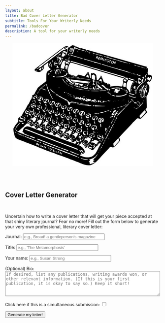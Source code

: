 ```yaml
---
layout: about
title: Bad Cover Letter Generator
subtitle: Tools For Your Writerly Needs
permalink: /badcover
description: A tool for your writerly needs
---
```


<script
        src="/assets/myawesomeshit.js">
</script>

<div id="renderedtemplate"> </div>

<p style="text-align:center;"><img src="/assets/typewriter3.jpg"/></p><br/><br/>

<h2>Cover Letter Generator</h2><br/>
<p>Uncertain how to write a cover letter that will get your piece accepted at that shiny literary journal? Fear no more! Fill out the form below to generate your very own professional, literary cover letter:</p>

<form name="clgen" action="" method="GET">

<p> Journal:
   <input id="journal" type="text" class="form-control" name="journal" size="30" placeholder="e.g., Broad! a gentleperson's magazine"/>
   <input hidden id="journal-idx" name="journal-idx" type="integer" />
</p>

<p>Title:
   <input id="title" class="form-control" type="text" name="title" size="30" placeholder="e.g., 'The Metamorphosis'"/>
   <input hidden id="title-idx" name="title-idx" type="integer" />
</p>

<p>Your name:
   <input id="name" type="text" class="form-control" name="name" size="30" placeholder="e.g., Susan Strong"/>
   <input hidden id="name-idx" name="name-idx" type="integer" />
</p>

<p>(Optional) Bio:
   <textarea id="bio" class="form-control" name="bio" rows="5" cols="60" placeholder="If desired, list any publications, writing awards won, or other relevant information. (If this is your first publication, it is okay to say so.) Keep it short!"></textarea>
</p>

<input hidden id="bio-idx" name="bio-idx" type="integer" />
<input hidden id="con-idx" name="con-idx" type="integer" />
<input hidden id="sal-idx" name="sal-idx" type="integer" />

<p><label for="simsub">Click here if this is a simultaneous submission:</label>
  <input id="simsub" type="checkbox" name="simsub">
</p>

<input id="buttbutton" type="submit" class="btn btn-primary" name="submit" value="Generate my letter!">
</form>
